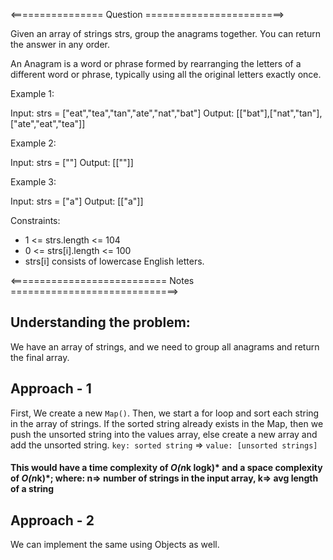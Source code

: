 <================ Question ========================>

Given an array of strings strs, group the anagrams together. You can return the answer in any order.

An Anagram is a word or phrase formed by rearranging the letters of a different word or phrase, typically using all the original letters exactly once.

 

Example 1:

Input: strs = ["eat","tea","tan","ate","nat","bat"]
Output: [["bat"],["nat","tan"],["ate","eat","tea"]]

Example 2:

Input: strs = [""]
Output: [[""]]

Example 3:

Input: strs = ["a"]
Output: [["a"]]
 
Constraints:

- 1 <= strs.length <= 104
- 0 <= strs[i].length <= 100
- strs[i] consists of lowercase English letters.

<=========================== Notes =============================>

## Understanding the problem:
We have an array of strings, and we need to group all anagrams and return the final array.

## Approach - 1
First, We create a new `Map()`. Then, we start a for loop and sort each string in the array of strings. If the sorted string already exists in the Map, then we push the unsorted string into the values array, else create a new array and add the unsorted string.
`key: sorted string` => `value: [unsorted strings]`

#### This would have a time complexity of *O(n*k logk)* and a space complexity of *O(n*k)*; where: n=> number of strings in the input array, k=> avg length of a string

## Approach - 2
We can implement the same using Objects as well.
